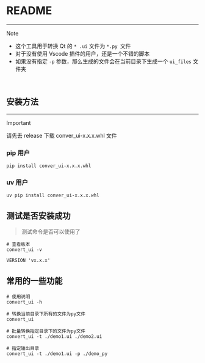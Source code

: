 # README

---

> [!note]
>
> - 这个工具用于转换 Qt 的 `* .ui` 文件为 `*.py `文件
> - 对于没有使用 Vscode 插件的用户，还是一个不错的脚本
> - 如果没有指定 `-p` 参数，那么生成的文件会在当前目录下生成一个 `ui_files` 文件夹

<br>

## 安装方法
---
> [!important]
> 请先去 release 下载 conver_ui-x.x.x.whl 文件 

### pip 用户

```shell
pip install conver_ui-x.x.x.whl
```

### uv 用户

```shell
uv pip install conver_ui-x.x.x.whl
```

## 测试是否安装成功

> 测试命令是否可以使用了

```shell
# 查看版本
convert_ui -v
```
```txt
VERSION 'vx.x.x'
```

## 常用的一些功能

```shell
# 使用说明
convert_ui -h 

# 转换当前目录下所有的文件为py文件
convert_ui

# 批量转换指定目录下的文件为py文件
convert_ui -t ./demo1.ui ./demo2.ui

# 指定输出目录
convert_ui -t ./demo1.ui -p ./demo_py
```

